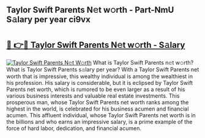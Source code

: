 ## Taylor Swift Parents N𝚎t w𝚘rth - Part-NmU S𝚊lary per year ci9vx

# <h2><a href="http://gc5b40.nevu.top/?p=Taylor+Swift+Parents">🔗 👉🔴 Taylor Swift Parents N𝚎t w𝚘rth - S𝚊lary</a></h2>

[![Taylor Swift Parents N𝚎t W𝚘rth](https://i.imgur.com/Oavwk0R.jpeg)](http://gc5b40.nevu.top/?p=Taylor+Swift+Parents)
What is Taylor Swift Parents n𝚎t w𝚘rth? What is Taylor Swift Parents s𝚊lary per year?
With a Taylor Swift Parents net worth that is impressive, this wealthy individual is among the wealthiest in his profession. His salary is considerable, but it is eclipsed by Taylor Swift Parents net worth, which is rumored to be even larger as a result of his various business interests and valuable real estate investments. This prosperous man, whose Taylor Swift Parents net worth ranks among the highest in the world, is celebrated for his business acumen and financial acumen. This affluent individual, whose Taylor Swift Parents net worth is in the billions and who earns an impressive salary, is a prime example of the force of hard labor, dedication, and financial acumen.
